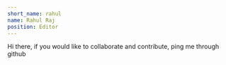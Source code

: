 ```yaml
---
short_name: rahul
name: Rahul Raj
position: Editor
---
```

Hi there, if you would like to collaborate and contribute, ping me through github

